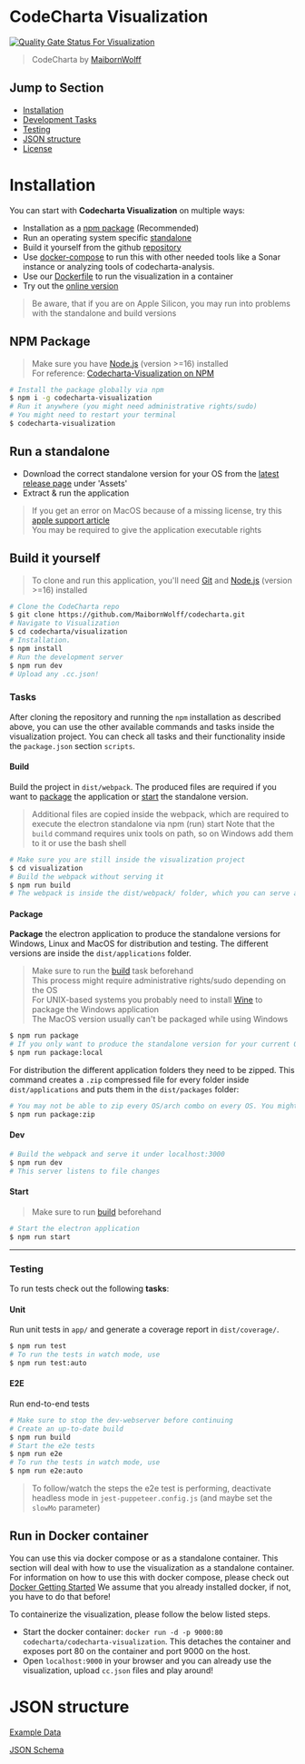 # CodeCharta Visualization

[![Quality Gate Status For Visualization](https://sonarcloud.io/api/project_badges/measure?project=maibornwolff-gmbh_codecharta_visualization&metric=alert_status)](https://sonarcloud.io/project/overview?id=maibornwolff-gmbh_codecharta_visualization)

> CodeCharta by [MaibornWolff](https://www.maibornwolff.de)

## Jump to Section

-   [Installation](#installation)
-   [Development Tasks](#tasks)
-   [Testing](#testing)
-   [JSON structure](#json-structure)
-   [License](LICENSE.md)

# Installation

You can start with **Codecharta Visualization** on multiple ways:

-   Installation as a [npm package](#npm-package) (Recommended)
-   Run an operating system specific [standalone](#run-a-standalone)
-   Build it yourself from the github [repository](#build-it-yourself)
-   Use [docker-compose](https://maibornwolff.github.io/codecharta/docs/docker-containers/) to run this with other needed tools like a Sonar instance or analyzing tools of codecharta-analysis.
-   Use our [Dockerfile](#run-in-docker-container) to run the visualization in a container
-   Try out the [online version](https://maibornwolff.github.io/codecharta/visualization/app/index.html?file=codecharta.cc.json&file=codecharta_analysis.cc.json)

> Be aware, that if you are on Apple Silicon, you may run into problems with the standalone and build versions

## NPM Package

> Make sure you have [Node.js](https://nodejs.org/en/download) (version >=16) installed <br>
> For reference: [Codecharta-Visualization on NPM](https://www.npmjs.com/package/codecharta-visualization)

```bash
# Install the package globally via npm
$ npm i -g codecharta-visualization
# Run it anywhere (you might need administrative rights/sudo)
# You might need to restart your terminal
$ codecharta-visualization
```

## Run a standalone

-   Download the correct standalone version for your OS from the [latest release page](https://github.com/MaibornWolff/codecharta/releases) under 'Assets'
-   Extract & run the application

> If you get an error on MacOS because of a missing license, try this [apple support article](https://support.apple.com/en-gb/guide/mac-help/mh40616/12.0/mac/12.0) <br>
> You may be required to give the application executable rights

## Build it yourself

> To clone and run this application, you'll need [Git](https://git-scm.com) and [Node.js](https://nodejs.org/en/download/) (version >=16) installed

```bash
# Clone the CodeCharta repo
$ git clone https://github.com/MaibornWolff/codecharta.git
# Navigate to Visualization
$ cd codecharta/visualization
# Installation.
$ npm install
# Run the development server
$ npm run dev
# Upload any .cc.json!
```

### Tasks

After cloning the repository and running the `npm` installation as described above, you can use the other available commands and tasks inside the visualization project. You can check all tasks and their functionality inside the `package.json` section `scripts`.

#### Build

Build the project in `dist/webpack`. The produced files are required if you want to [package](#package) the application or [start](#start) the standalone version.

> Additional files are copied inside the webpack, which are required to execute the electron standalone via npm (run) start
> Note that the `build` command requires unix tools on path, so on Windows add them to it or use the bash shell

```bash
# Make sure you are still inside the visualization project
$ cd visualization
# Build the webpack without serving it
$ npm run build
# The webpack is inside the dist/webpack/ folder, which you can serve as a web application
```

#### Package

**Package** the electron application to produce the standalone versions for Windows, Linux and MacOS for distribution and testing. The different versions are inside the `dist/applications` folder.

> Make sure to run the [build](#build) task beforehand <br>
> This process might require administrative rights/sudo depending on the OS <br>
> For UNIX-based systems you probably need to install [Wine](https://www.winehq.org/) to package the Windows application <br>
> The MacOS version usually can't be packaged while using Windows

```bash
$ npm run package
# If you only want to produce the standalone version for your current OS/arch combo use package:local
$ npm run package:local
```

For distribution the different application folders they need to be zipped. This command creates a `.zip` compressed file for every folder inside `dist/applications` and puts them in the `dist/packages` folder:

```bash
# You may not be able to zip every OS/arch combo on every OS. You might need to adjust the script/package-zips.js for your usage.
$ npm run package:zip
```

#### Dev

```bash
# Build the webpack and serve it under localhost:3000
$ npm run dev
# This server listens to file changes
```

#### Start

> Make sure to run [build](#build) beforehand

```bash
# Start the electron application
$ npm run start
```

<hr>

### Testing

To run tests check out the following **tasks**:

#### Unit

Run unit tests in `app/` and generate a coverage report in `dist/coverage/`.

```bash
$ npm run test
# To run the tests in watch mode, use
$ npm run test:auto
```

#### E2E

Run end-to-end tests

```bash
# Make sure to stop the dev-webserver before continuing
# Create an up-to-date build
$ npm run build
# Start the e2e tests
$ npm run e2e
# To run the tests in watch mode, use
$ npm run e2e:auto
```

> To follow/watch the steps the e2e test is performing, deactivate headless mode in `jest-puppeteer.config.js` (and maybe set the `slowMo` parameter)

## Run in Docker container

You can use this via docker compose or as a standalone container. This section will deal with how to use the visualization as a standalone container. For information on how to use this with docker compose, please check out [Docker Getting Started](https://maibornwolff.github.io/codecharta/docs/docker-containers/)
We assume that you already installed docker, if not, you have to do that before!

To containerize the visualization, please follow the below listed steps.

-   Start the docker container: `docker run -d -p 9000:80 codecharta/codecharta-visualization`. This detaches the container and exposes port 80 on the container and port 9000 on the host.
-   Open `localhost:9000` in your browser and you can already use the visualization, upload `cc.json` files and play around!

# JSON structure

[Example Data](/visualization/app/codeCharta/assets/sample1.cc.json)

[JSON Schema](/visualization/app/codeCharta/util/generatedSchema.json)
